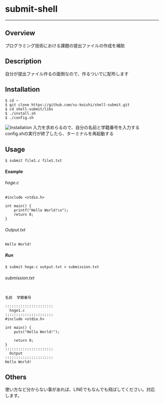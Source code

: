 
# submit-shell
----

## Overview

プログラミング技術における課題の提出ファイルの作成を補助

## Description

自分が提出ファイル作るの面倒なので、作るついでに配布します  

## Installation

```
$ cd ~
$ git clone https://github.com/ss-koishi/shell-submit.git
$ cd shell-submit/libs
$ ./install.sh
$ ./config.sh
```  
![Installation](https://github.co/ss-koishi/shell-submit/wiki/images/install.png)
入力を求めらるので、自分の名前と学籍番号を入力する
config.shの実行が終了したら、ターミナルを再起動する

## Usage

```
$ submit file1.c file1.txt
```

#### Example

###### hoge.c
```
#include <stdio.h>

int main() {
    printf("Hello World!\n");
    return 0;
}
```

###### Output.txt
```
Hello World!
```


##### Run
```
$ submit hoge.c output.txt > submission.txt
```

###### submission.txt
```

名前  学籍番号

::::::::::::::::::::::
  hoge1.c
::::::::::::::::::::::
#include <stdio.h>

int main() {
    puts("Hello World!");

    return 0;
}
::::::::::::::::::::::
  Output
::::::::::::::::::::::
Hello World!
```

## Others
使い方など分からない事があれば、LINEでもなんでも飛ばしてください。対応します。
